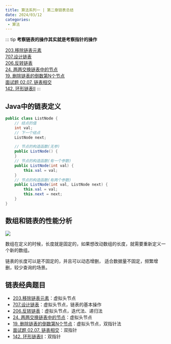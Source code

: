 ```yaml
---
title: 算法系列一 | 第二章链表总结
date: 2024/03/12
categories:
 - 算法
---
```

::: tip
<b>考察链表的操作其实就是考察指针的操作</b>

[203.移除链表元素](/blogs/algorithm/leetcode203.md)<br/>
[707.设计链表](/blogs/algorithm/leetcode707.md)<br/>
[206.反转链表](/blogs/algorithm/leetcode206.md)<br/>
[24. 两两交换链表中的节点](/blogs/algorithm/leetcode24.md)<br/>
[19. 删除链表的倒数第N个节点](/blogs/algorithm/leetcode19.md)<br/>
[面试题 02.07. 链表相交](/blogs/algorithm/leetcode160.md)<br/>
[142. 环形链表II](/blogs/algorithm/leetcode142.md)
:::

## Java中的链表定义
```java
public class ListNode {
    // 结点的值
    int val;
    // 下一个结点
    ListNode next;

    // 节点的构造函数(无参)
    public ListNode() {
    }
    // 节点的构造函数(有一个参数)
    public ListNode(int val) {
        this.val = val;
    }
    // 节点的构造函数(有两个参数)
    public ListNode(int val, ListNode next) {
        this.val = val;
        this.next = next;
    }
}
```

## 数组和链表的性能分析
![](/image/2024031201.png)

数组在定义的时候，长度就是固定的，如果想改动数组的长度，就需要重新定义一个新的数组。

链表的长度可以是不固定的，并且可以动态增删， 适合数据量不固定，频繁增删，较少查询的场景。

## 链表经典题目
- [203.移除链表元素](/blogs/algorithm/leetcode203.md)：虚拟头节点
- [707.设计链表](/blogs/algorithm/leetcode707.md)：虚拟头节点，链表的基本操作
- [206.反转链表](/blogs/algorithm/leetcode206.md)：虚拟头节点，迭代法、递归法
- [24. 两两交换链表中的节点](/blogs/algorithm/leetcode24.md)：虚拟头节点
- [19. 删除链表的倒数第N个节点](/blogs/algorithm/leetcode19.md)：虚拟头节点，双指针法
- [面试题 02.07. 链表相交](/blogs/algorithm/leetcode160.md)：双指针
- [142. 环形链表II](/blogs/algorithm/leetcode142.md)：双指针